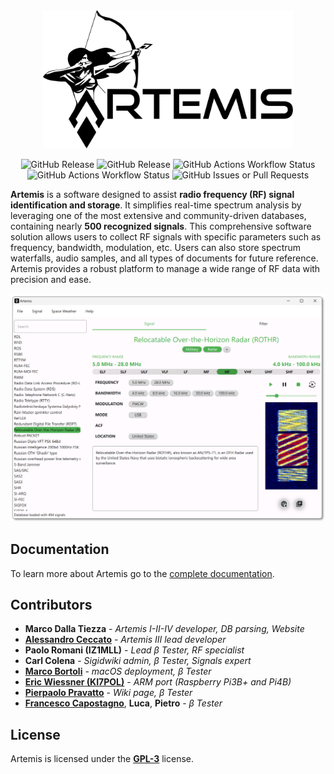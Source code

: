 <div align="center">
    <img src="docs/assets/logo_large_black.svg" alt="Logo" width="400">
</div>

<div align="center">

![GitHub Release](https://img.shields.io/github/v/release/aresvalley/artemis)
![GitHub Release](https://img.shields.io/github/v/release/AresValley/Artemis-DB?label=DB%20version)
![GitHub Actions Workflow Status](https://img.shields.io/github/actions/workflow/status/aresvalley/artemis/windows.yml?logo=windows&logoColor=white)
![GitHub Actions Workflow Status](https://img.shields.io/github/actions/workflow/status/aresvalley/artemis/linux.yml?logo=linux&logoColor=white)
![GitHub Issues or Pull Requests](https://img.shields.io/github/issues/aresvalley/artemis)

</div>

**Artemis** is a software designed to assist **radio frequency (RF) signal identification and storage**. It simplifies real-time spectrum analysis by leveraging one of the most extensive and community-driven databases, containing nearly **500 recognized signals**. This comprehensive software solution allows users to collect RF signals with specific parameters such as frequency, bandwidth, modulation, etc. Users can also store spectrum waterfalls, audio samples, and all types of documents for future reference. Artemis provides a robust platform to manage a wide range of RF data with precision and ease.

<div align="center">
    <img src="docs/assets/artemis_preview.png">
</div>

## Documentation
To learn more about Artemis go to the [complete documentation](https://AresValley.github.io/Artemis).

## Contributors
* **Marco Dalla Tiezza** - *Artemis I-II-IV developer, DB parsing, Website*
* [**Alessandro Ceccato**](https://github.com/alessandro90 "GitHub profile") - *Artemis III lead developer*
* **Paolo Romani (IZ1MLL)** - *Lead β Tester, RF specialist*
* **Carl Colena** - *Sigidwiki admin, β Tester, Signals expert*
* [**Marco Bortoli**](https://github.com/marbort "GitHub profile") - *macOS deployment, β Tester*
* [**Eric Wiessner (KI7POL)**](https://github.com/WheezyE "GitHub profile") - *ARM port (Raspberry Pi3B+ and Pi4B)*
* [**Pierpaolo Pravatto**](https://github.com/ppravatto "GitHub profile") - *Wiki page, β Tester*
* [**Francesco Capostagno**](https://github.com/fcapostagno "GitHub profile"), **Luca**, **Pietro** - *β Tester*

## License
Artemis is licensed under the [**GPL-3**](https://github.com/AresValley/Artemis/blob/master/LICENSE) license. 
